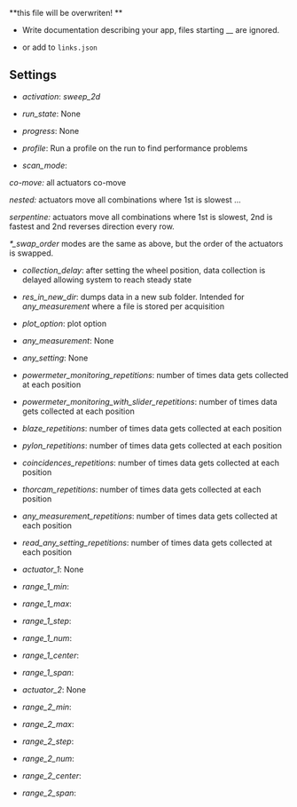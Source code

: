 **this file will be overwriten! **

 - Write documentation describing your app, files starting __ are ignored.

 - or add to `links.json`

## Settings

 - *activation*: <i>sweep_2d</i>

 - *run_state*: None

 - *progress*: None

 - *profile*: Run a profile on the run to find performance problems

 - *scan_mode*: 
<p><i>co-move:</i> all actuators co-move
<p><i>nested:</i> actuators move all combinations where 1st is slowest ...
<p><i>serpentine:</i> actuators move all combinations where 1st is slowest, 2nd is fastest and 2nd reverses direction every row.
<p><i>*_swap_order</i> modes are the same as above, but the order of the actuators is swapped.</p>


 - *collection_delay*: after setting the wheel position, data collection is delayed allowing system to reach steady state

 - *res_in_new_dir*: dumps data in a new sub folder. Intended for <i>any_measurement</i> where a file is stored per acquisition

 - *plot_option*: plot option

 - *any_measurement*: None

 - *any_setting*: None

 - *powermeter_monitoring_repetitions*: number of times data gets collected at each position

 - *powermeter_monitoring_with_slider_repetitions*: number of times data gets collected at each position

 - *blaze_repetitions*: number of times data gets collected at each position

 - *pylon_repetitions*: number of times data gets collected at each position

 - *coincidences_repetitions*: number of times data gets collected at each position

 - *thorcam_repetitions*: number of times data gets collected at each position

 - *any_measurement_repetitions*: number of times data gets collected at each position

 - *read_any_setting_repetitions*: number of times data gets collected at each position

 - *actuator_1*: None

 - *range_1_min*: 

 - *range_1_max*: 

 - *range_1_step*: 

 - *range_1_num*: 

 - *range_1_center*: 

 - *range_1_span*: 

 - *actuator_2*: None

 - *range_2_min*: 

 - *range_2_max*: 

 - *range_2_step*: 

 - *range_2_num*: 

 - *range_2_center*: 

 - *range_2_span*: 


<!-- Auto-update: 2025-10-16T12:34:07.845082 -->
